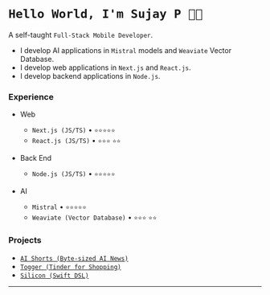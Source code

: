 <!--
**sujay106526/sujay106526** is a ✨ _special_ ✨ repository because its `README.md` (this file) appears on your GitHub profile.
-->
# `Hello World, I'm Sujay P 👋🏽`

A self-taught `Full-Stack Mobile Developer`. 
* I develop AI applications in `Mistral` models and `Weaviate` Vector Database.
* I develop web applications in `Next.js` and `React.js`.
* I develop backend applications in `Node.js`.

### Experience

- Web
  - `Next.js (JS/TS)` • `⭐️⭐️⭐️⭐️⭐️`
  - `React.js (JS/TS)` • `⭐️⭐️⭐️` `⭐️⭐️`
    
- Back End
  - `Node.js (JS/TS)` • `⭐️⭐️⭐️⭐️⭐️`
 
- AI
  - `Mistral` • `⭐️⭐️⭐️⭐️⭐️`
  - `Weaviate (Vector Database)` • `⭐️⭐️⭐️` `⭐️⭐️`

### Projects
- [`AI Shorts (Byte-sized AI News)`](https://aishorts.club/)
- [`Togger (Tinder for Shopping)`](https://toggerclub.com)
- [`Silicon (Swift DSL)`](https://github.com/kabir-asani/Silicon)

---
